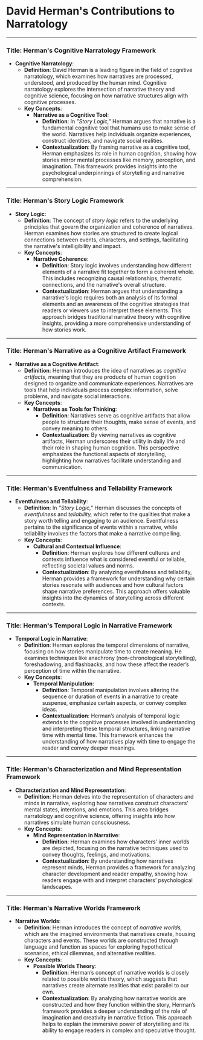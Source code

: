 # David Herman's Contributions to Narratology



***

### Title: **Herman's Cognitive Narratology Framework**
- **Cognitive Narratology**:
  - **Definition**: David Herman is a leading figure in the field of cognitive narratology, which examines how narratives are processed, understood, and produced by the human mind. Cognitive narratology explores the intersection of narrative theory and cognitive science, focusing on how narrative structures align with cognitive processes.
  - **Key Concepts**:
    - **Narrative as a Cognitive Tool**:
      - **Definition**: In *"Story Logic,"* Herman argues that narrative is a fundamental cognitive tool that humans use to make sense of the world. Narratives help individuals organize experiences, construct identities, and navigate social realities.
      - **Contextualization**: By framing narrative as a cognitive tool, Herman emphasizes its role in human cognition, showing how stories mirror mental processes like memory, perception, and imagination. This framework provides insights into the psychological underpinnings of storytelling and narrative comprehension.

***

### Title: **Herman's Story Logic Framework**
- **Story Logic**:
  - **Definition**: The concept of *story logic* refers to the underlying principles that govern the organization and coherence of narratives. Herman examines how stories are structured to create logical connections between events, characters, and settings, facilitating the narrative's intelligibility and impact.
  - **Key Concepts**:
    - **Narrative Coherence**:
      - **Definition**: Story logic involves understanding how different elements of a narrative fit together to form a coherent whole. This includes recognizing causal relationships, thematic connections, and the narrative's overall structure.
      - **Contextualization**: Herman argues that understanding a narrative's logic requires both an analysis of its formal elements and an awareness of the cognitive strategies that readers or viewers use to interpret these elements. This approach bridges traditional narrative theory with cognitive insights, providing a more comprehensive understanding of how stories work.

***

### Title: **Herman's Narrative as a Cognitive Artifact Framework**
- **Narrative as a Cognitive Artifact**:
  - **Definition**: Herman introduces the idea of narratives as *cognitive artifacts,* meaning that they are products of human cognition designed to organize and communicate experiences. Narratives are tools that help individuals process complex information, solve problems, and navigate social interactions.
  - **Key Concepts**:
    - **Narratives as Tools for Thinking**:
      - **Definition**: Narratives serve as cognitive artifacts that allow people to structure their thoughts, make sense of events, and convey meaning to others.
      - **Contextualization**: By viewing narratives as cognitive artifacts, Herman underscores their utility in daily life and their role in shaping human cognition. This perspective emphasizes the functional aspects of storytelling, highlighting how narratives facilitate understanding and communication.

***

### Title: **Herman's Eventfulness and Tellability Framework**
- **Eventfulness and Tellability**:
  - **Definition**: In *"Story Logic,"* Herman discusses the concepts of *eventfulness* and *tellability,* which refer to the qualities that make a story worth telling and engaging to an audience. Eventfulness pertains to the significance of events within a narrative, while tellability involves the factors that make a narrative compelling.
  - **Key Concepts**:
    - **Cultural and Contextual Influence**:
      - **Definition**: Herman explores how different cultures and contexts influence what is considered eventful or tellable, reflecting societal values and norms.
      - **Contextualization**: By analyzing eventfulness and tellability, Herman provides a framework for understanding why certain stories resonate with audiences and how cultural factors shape narrative preferences. This approach offers valuable insights into the dynamics of storytelling across different contexts.

***

### Title: **Herman's Temporal Logic in Narrative Framework**
- **Temporal Logic in Narrative**:
  - **Definition**: Herman explores the temporal dimensions of narrative, focusing on how stories manipulate time to create meaning. He examines techniques like anachrony (non-chronological storytelling), foreshadowing, and flashbacks, and how these affect the reader’s perception of time within the narrative.
  - **Key Concepts**:
    - **Temporal Manipulation**:
      - **Definition**: Temporal manipulation involves altering the sequence or duration of events in a narrative to create suspense, emphasize certain aspects, or convey complex ideas.
      - **Contextualization**: Herman’s analysis of temporal logic extends to the cognitive processes involved in understanding and interpreting these temporal structures, linking narrative time with mental time. This framework enhances the understanding of how narratives play with time to engage the reader and convey deeper meanings.

***

### Title: **Herman's Characterization and Mind Representation Framework**
- **Characterization and Mind Representation**:
  - **Definition**: Herman delves into the representation of characters and minds in narrative, exploring how narratives construct characters’ mental states, intentions, and emotions. This area bridges narratology and cognitive science, offering insights into how narratives simulate human consciousness.
  - **Key Concepts**:
    - **Mind Representation in Narrative**:
      - **Definition**: Herman examines how characters’ inner worlds are depicted, focusing on the narrative techniques used to convey thoughts, feelings, and motivations.
      - **Contextualization**: By understanding how narratives represent minds, Herman provides a framework for analyzing character development and reader empathy, showing how readers engage with and interpret characters’ psychological landscapes.

***

### Title: **Herman's Narrative Worlds Framework**
- **Narrative Worlds**:
  - **Definition**: Herman introduces the concept of *narrative worlds,* which are the imagined environments that narratives create, housing characters and events. These worlds are constructed through language and function as spaces for exploring hypothetical scenarios, ethical dilemmas, and alternative realities.
  - **Key Concepts**:
    - **Possible Worlds Theory**:
      - **Definition**: Herman’s concept of narrative worlds is closely related to possible worlds theory, which suggests that narratives create alternate realities that exist parallel to our own.
      - **Contextualization**: By analyzing how narrative worlds are constructed and how they function within the story, Herman’s framework provides a deeper understanding of the role of imagination and creativity in narrative fiction. This approach helps to explain the immersive power of storytelling and its ability to engage readers in complex and speculative thought.
